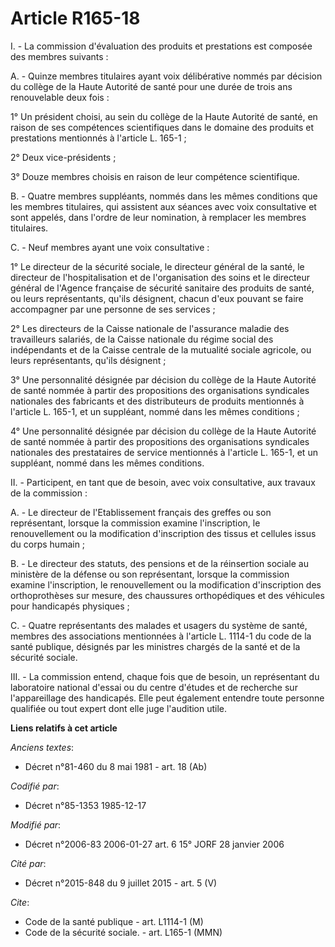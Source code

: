 # Article R165-18

I. - La commission d'évaluation des produits et prestations est composée des membres suivants :

A. - Quinze membres titulaires ayant voix délibérative nommés par décision du collège de la Haute Autorité de santé pour une
durée de trois ans renouvelable deux fois :

1° Un président choisi, au sein du collège de la Haute Autorité de santé, en raison de ses compétences scientifiques dans le
domaine des produits et prestations mentionnés à l'article L. 165-1 ;

2° Deux vice-présidents ;

3° Douze membres choisis en raison de leur compétence scientifique.

B. - Quatre membres suppléants, nommés dans les mêmes conditions que les membres titulaires, qui assistent aux séances avec
voix consultative et sont appelés, dans l'ordre de leur nomination, à remplacer les membres titulaires.

C. - Neuf membres ayant une voix consultative :

1° Le directeur de la sécurité sociale, le directeur général de la santé, le directeur de l'hospitalisation et de
l'organisation des soins et le directeur général de l'Agence française de sécurité sanitaire des produits de santé, ou leurs
représentants, qu'ils désignent, chacun d'eux pouvant se faire accompagner par une personne de ses services ;

2° Les directeurs de la Caisse nationale de l'assurance maladie des travailleurs salariés, de la Caisse nationale du régime
social des indépendants et de la Caisse centrale de la mutualité sociale agricole, ou leurs représentants, qu'ils désignent ;

3° Une personnalité désignée par décision du collège de la Haute Autorité de santé nommée à partir des propositions des
organisations syndicales nationales des fabricants et des distributeurs de produits mentionnés à l'article L. 165-1, et un
suppléant, nommé dans les mêmes conditions ;

4° Une personnalité désignée par décision du collège de la Haute Autorité de santé nommée à partir des propositions des
organisations syndicales nationales des prestataires de service mentionnés à l'article L. 165-1, et un suppléant, nommé dans
les mêmes conditions.

II. - Participent, en tant que de besoin, avec voix consultative, aux travaux de la commission :

A. - Le directeur de l'Etablissement français des greffes ou son représentant, lorsque la commission examine l'inscription,
le renouvellement ou la modification d'inscription des tissus et cellules issus du corps humain ;

B. - Le directeur des statuts, des pensions et de la réinsertion sociale au ministère de la défense ou son représentant,
lorsque la commission examine l'inscription, le renouvellement ou la modification d'inscription des orthoprothèses sur
mesure, des chaussures orthopédiques et des véhicules pour handicapés physiques ;

C. - Quatre représentants des malades et usagers du système de santé, membres des associations mentionnées à l'article L.
1114-1 du code de la santé publique, désignés par les ministres chargés de la santé et de la sécurité sociale.

III. - La commission entend, chaque fois que de besoin, un représentant du laboratoire national d'essai ou du centre d'études
et de recherche sur l'appareillage des handicapés. Elle peut également entendre toute personne qualifiée ou tout expert dont
elle juge l'audition utile.

**Liens relatifs à cet article**

_Anciens textes_:

  - Décret n°81-460 du 8 mai 1981 - art. 18 (Ab)

_Codifié par_:

  - Décret n°85-1353 1985-12-17

_Modifié par_:

  - Décret n°2006-83 2006-01-27 art. 6 15° JORF 28 janvier 2006

_Cité par_:

  - Décret n°2015-848 du 9 juillet 2015 - art. 5 (V)

_Cite_:

  - Code de la santé publique - art. L1114-1 (M)
  - Code de la sécurité sociale. - art. L165-1 (MMN)
